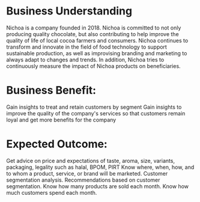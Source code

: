 # Business Understanding
Nichoa is a company founded in 2018. Nichoa is committed to not only producing quality chocolate, but also contributing to help improve the quality of life of local cocoa farmers and consumers. Nichoa continues to transform and innovate in the field of food technology to support sustainable production, as well as improvising branding and marketing to always adapt to changes and trends. In addition, Nichoa tries to continuously measure the impact of Nichoa products on beneficiaries.

# Business Benefit:
Gain insights to treat and retain customers by segment
Gain insights to improve the quality of the company's services so that customers remain loyal and get more benefits for the company

# Expected Outcome:
Get advice on price and expectations of taste, aroma, size, variants, packaging, legality such as halal, BPOM, PIRT
Know where, when, how, and to whom a product, service, or brand will be marketed.
Customer segmentation analysis.
Recommendations based on customer segmentation.
Know how many products are sold each month.
Know how much customers spend each month.
